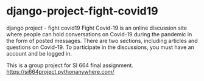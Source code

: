 # django-project-fight-covid19
django project - fight covid19
Fight Covid-19 is an online discussion site where people can hold conversations on Covid-19 during the pandemic in the form of posted messages. There are two sections, including articles and questions on Covid-19. To participate in the discussions, you must have an account and be logged in.

This is a group project for SI 664 final assignment. https://si664project.pythonanywhere.com/
